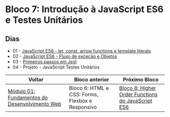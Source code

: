 # Bloco 7: Introdução à JavaScript ES6 e Testes Unitários

## Dias

- 01 - [JavaScript ES6 - let, const, arrow functions e template literals](https://github.com/miguel5g/trybe/tree/documentacao/01-fundamentos/07-Introdu%C3%A7%C3%A3o%20%C3%A0%20JavaScript%20ES6%20e%20Testes%20Unit%C3%A1rios/01-JavaScript%20ES6%20-%20let%2C%20const%2C%20arrow%20functions%20e%20template%20literals)
- 02 - [JavaScript ES6 - Fluxo de exceção e Objetos](https://github.com/miguel5g/trybe/tree/documentacao/01-fundamentos/07-Introdu%C3%A7%C3%A3o%20%C3%A0%20JavaScript%20ES6%20e%20Testes%20Unit%C3%A1rios/02-JavaScript%20ES6%20-%20Fluxo%20de%20exce%C3%A7%C3%A3o%20e%20Objetos)
- 03 - [Primeiros passos em Jest](https://github.com/miguel5g/trybe/tree/documentacao/01-fundamentos/07-Introdu%C3%A7%C3%A3o%20%C3%A0%20JavaScript%20ES6%20e%20Testes%20Unit%C3%A1rios/03-Primeiros%20passos%20em%20Jest)
- 04 - Projeto - JavaScript Testes Unitários

| Voltar                                                                                                              | Bloco anterior                                   | Próximo Bloco                                                                                                                                                                 |
| ------------------------------------------------------------------------------------------------------------------- | ------------------------------------------------ | ----------------------------------------------------------------------------------------------------------------------------------------------------------------------------- |
| [Módulo 01: Fundamentos do Desenvolvimento Web](https://github.com/miguel5g/trybe/tree/documentacao/01-fundamentos) | Bloco 6: HTML e CSS: Forms, Flexbox e Responsivo | [Bloco 8: Higher Order Functions do JavaScript ES6](https://github.com/miguel5g/trybe/tree/documentacao/01-fundamentos/08-Higher%20Order%20Functions%20do%20JavaScript%20ES6) |
